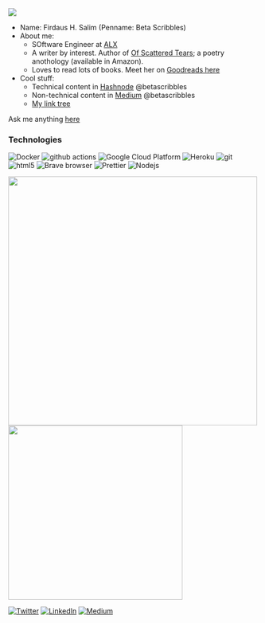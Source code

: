 <img src="https://github.com/betascribbles/betascribbles/blob/main/ban.png" />

* Name: Firdaus H. Salim (Penname: Beta Scribbles)
* About me: 
  - SOftware Engineer at [ALX](https://www.alxafrica.com/)
  - A writer by interest. Author of [Of Scattered Tears](https://www.amazon.com/Scattered-Tears-Heartbreak-Heals/dp/B092P9NQTP); a poetry anothology (available in Amazon).
  - Loves to read lots of books. Meet her on [Goodreads here](https://www.goodreads.com/author/show/21309619.Firdaus_H_Salim)
* Cool stuff: 
  * Technical content in [Hashnode](https://betascribbles.hashnode.dev/) @betascribbles
  * Non-technical content in [Medium](https://betascribbles.medium.com/) @betascribbles
  * [My link tree](https://linktr.ee/firdaus_h_salim)


Ask me anything [here](https://github.com/betascribbles/betascribbles/issues?q=is%3Aissue+is%3Aopen)

<h3>Technologies</h3>
<p>
  <img alt="Docker" src="https://img.shields.io/badge/-Docker-46a2f1?style=flat-square&logo=docker&logoColor=white" />
  <img alt="github actions" src="https://img.shields.io/badge/-Github_Actions-2088FF?style=flat-square&logo=github-actions&logoColor=white" />
  <img alt="Google Cloud Platform" src="https://img.shields.io/badge/-Google_Cloud_Platform-1a73e8?style=flat-square&logo=google-cloud&logoColor=white" />
  <img alt="Heroku" src="https://img.shields.io/badge/-Heroku-430098?style=flat-square&logo=heroku&logoColor=white" />
  <img alt="git" src="https://img.shields.io/badge/-Git-F05032?style=flat-square&logo=git&logoColor=white" />
  <img alt="html5" src="https://img.shields.io/badge/-HTML5-E34F26?style=flat-square&logo=html5&logoColor=white" />
  <img alt="Brave browser" src="https://img.shields.io/badge/-Brave_Browser-FB542B?style=flat-square&logo=brave&logoColor=white" />
  <img alt="Prettier" src="https://img.shields.io/badge/-Prettier-F7B93E?style=flat-square&logo=prettier&logoColor=white" />
  <img alt="Nodejs" src="https://img.shields.io/badge/-Nodejs-43853d?style=flat-square&logo=Node.js&logoColor=white" />
</p>

<a href="https://github.com/anuraghazra/github-readme-stats">
  <img align="center" width=500px src="https://github-readme-stats.vercel.app/api?username=betascribbles&show_icons=true&theme=jolly" />
</a>
<a href="https://github.com/anuraghazra/convoychat">
  <img align="center" width=350px src="https://github-readme-stats.vercel.app/api/top-langs/?username=betascribbles&langs_count=8&theme=jolly&layout=compact" />
</a>
<p> 
  <a href="https://twitter.com/BetaScribbles" target="_blank"><img alt="Twitter" src="https://img.shields.io/badge/twitter-%231DA1F2.svg?&style=for-the-badge&logo=twitter&logoColor=white" /></a> 
  <a href="https://www.linkedin.com/in/firdaus-h-salim-73589118b/" target="_blank"><img alt="LinkedIn" src="https://img.shields.io/badge/linkedin-%230077B5.svg?&style=for-the-badge&logo=linkedin&logoColor=white" /></a> 
  <a href="https://betascribbles.medium.com" target="_blank"><img alt="Medium" src="https://img.shields.io/badge/medium-%2312100E.svg?&style=for-the-badge&logo=medium&logoColor=white" /></a>
</p>

